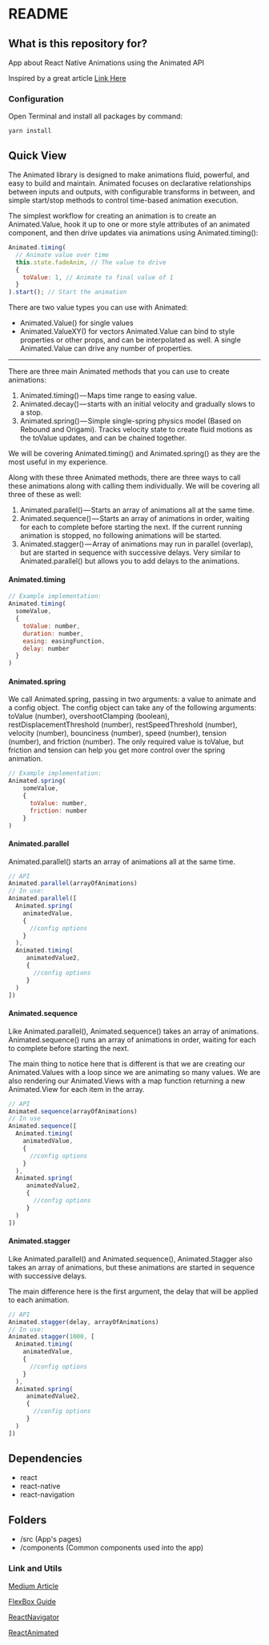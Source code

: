 # README #

## What is this repository for? ##

App about React Native Animations using the Animated API

Inspired by a great article [Link Here](https://medium.com/react-native-training/react-native-animations-using-the-animated-api-ebe8e0669fae)


### Configuration ###
Open Terminal and install all packages by command:

`yarn install`

## Quick View ##

The Animated library is designed to make animations fluid, powerful, and easy to build and maintain. Animated focuses on declarative relationships between inputs and outputs, with configurable transforms in between, and simple start/stop methods to control time-based animation execution.

The simplest workflow for creating an animation is to create an Animated.Value, hook it up to one or more style attributes of an animated component, and then drive updates via animations using Animated.timing():

```javascript
Animated.timing(
  // Animate value over time
  this.state.fadeAnim, // The value to drive
  {
    toValue: 1, // Animate to final value of 1
  }
).start(); // Start the animation
```

There are two value types you can use with Animated:

* Animated.Value() for single values
* Animated.ValueXY() for vectors
Animated.Value can bind to style properties or other props, and can be interpolated as well. A single Animated.Value can drive any number of properties.

---

There are three main Animated methods that you can use to create animations:

1. Animated.timing() — Maps time range to easing value.
2. Animated.decay() — starts with an initial velocity and gradually slows to a stop.
3. Animated.spring() — Simple single-spring physics model (Based on Rebound and Origami). Tracks velocity state to create fluid motions as the toValue updates, and can be chained together.

We will be covering Animated.timing() and Animated.spring() as they are the most useful in my experience.


Along with these three Animated methods, there are three ways to call these animations along with calling them individually. We will be covering all three of these as well:

1. Animated.parallel() — Starts an array of animations all at the same time.
2. Animated.sequence() — Starts an array of animations in order, waiting for each to complete before starting the next. If the current running animation is stopped, no following animations will be started.
3. Animated.stagger() — Array of animations may run in parallel (overlap), but are started in sequence with successive delays. Very similar to Animated.parallel() but allows you to add delays to the animations.


#### Animated.timing ####
```javascript
// Example implementation:
Animated.timing(
  someValue,
  {
    toValue: number,
    duration: number,
    easing: easingFunction,
    delay: number
  }
)
```

#### Animated.spring ####
We call Animated.spring, passing in two arguments: a value to animate and a config object. The config object can take any of the following arguments: toValue (number), overshootClamping (boolean), restDisplacementThreshold (number), restSpeedThreshold (number), velocity (number), bounciness (number), speed (number), tension (number), and friction (number). The only required value is toValue, but friction and tension can help you get more control over the spring animation.

```javascript
// Example implementation:
Animated.spring(
    someValue,
    {
      toValue: number,
      friction: number
    }
)
```

#### Animated.parallel #####
Animated.parallel() starts an array of animations all at the same time.


```javascript
// API
Animated.parallel(arrayOfAnimations)
// In use:
Animated.parallel([
  Animated.spring(
    animatedValue,
    {
      //config options
    }
  ),
  Animated.timing(
     animatedValue2,
     {
       //config options
     }
  )
])
```

#### Animated.sequence ####
Like Animated.parallel(), Animated.sequence() takes an array of animations. Animated.sequence() runs an array of animations in order, waiting for each to complete before starting the next.

The main thing to notice here that is different is that we are creating our Animated.Values with a loop since we are animating so many values. We are also rendering our Animated.Views with a map function returning a new Animated.View for each item in the array.

```javascript
// API
Animated.sequence(arrayOfAnimations)
// In use
Animated.sequence([
  Animated.timing(
    animatedValue,
    {
      //config options
    }
  ),
  Animated.spring(
     animatedValue2,
     {
       //config options
     }
  )
])
```

#### Animated.stagger ####
Like Animated.parallel() and Animated.sequence(), Animated.Stagger also takes an array of animations, but these animations are started in sequence with successive delays.

The main difference here is the first argument, the delay that will be applied to each animation.

```javascript
// API
Animated.stagger(delay, arrayOfAnimations)
// In use:
Animated.stagger(1000, [
  Animated.timing(
    animatedValue,
    {
      //config options
    }
  ),
  Animated.spring(
     animatedValue2,
     {
       //config options
     }
  )
])
```


## Dependencies ##
- react
- react-native
- react-navigation

## Folders ##
* /src (App's pages)
* /components (Common components used into the app)

### Link and Utils ###
[Medium Article](https://medium.com/react-native-training/react-native-animations-using-the-animated-api-ebe8e0669fae)

[FlexBox Guide](https://facebook.github.io/react-native/docs/flexbox)

[ReactNavigator](https://reactnavigation.org/docs/en/stack-navigator.html)

[ReactAnimated](https://facebook.github.io/react-native/docs/animated)